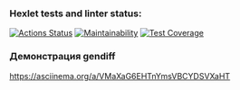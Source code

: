 ### Hexlet tests and linter status:
[![Actions Status](https://github.com/SVREYACH/frontend-project-46/actions/workflows/hexlet-check.yml/badge.svg)](https://github.com/SVREYACH/frontend-project-46/actions)
[![Maintainability](https://api.codeclimate.com/v1/badges/737ed52e8ca784325fc6/maintainability)](https://codeclimate.com/github/SVREYACH/frontend-project-46/maintainability)
[![Test Coverage](https://api.codeclimate.com/v1/badges/737ed52e8ca784325fc6/test_coverage)](https://codeclimate.com/github/SVREYACH/frontend-project-46/test_coverage)

### Демонстрация gendiff
https://asciinema.org/a/VMaXaG6EHTnYmsVBCYDSVXaHT

